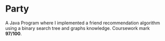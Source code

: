 # Party
A Java Program where I implemented a friend recommendation algorithm using a binary search tree and graphs knowledge.
Coursework mark **97/100**.
